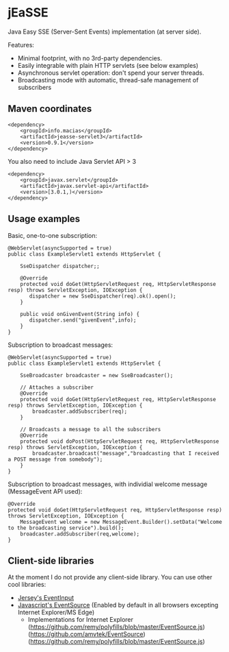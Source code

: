 # jEaSSE

Java Easy SSE (Server-Sent Events) implementation (at server side).

Features:

* Minimal footprint, with no 3rd-party dependencies.
* Easily integrable with plain HTTP servlets (see below examples)
* Asynchronous servlet operation: don't spend your server threads.
* Broadcasting mode with automatic, thread-safe management of subscribers

## Maven coordinates
	<dependency>
		<groupId>info.macias</groupId>
		<artifactId>jeasse-servlet3</artifactId>
		<version>0.9.1</version>
	</dependency>
	
You also need to include Java Servlet API > 3

	<dependency>
		<groupId>javax.servlet</groupId>
		<artifactId>javax.servlet-api</artifactId>
		<version>[3.0.1,)</version>
	</dependency>

## Usage examples

Basic, one-to-one subscription:

	@WebServlet(asyncSupported = true)
	public class ExampleServlet1 extends HttpServlet {
	
		SseDispatcher dispatcher;;
		
		@Override
        protected void doGet(HttpServletRequest req, HttpServletResponse resp) throws ServletException, IOException {
           dispatcher = new SseDispatcher(req).ok().open();
        }
	
	    public void onGivenEvent(String info) {
	       dispatcher.send("givenEvent",info);
	    }
	}


Subscription to broadcast messages:

	@WebServlet(asyncSupported = true)
	public class ExampleServlet1 extends HttpServlet {
	
		SseBroadcaster broadcaster = new SseBroadcaster();
		
		// Attaches a subscriber
		@Override
    	protected void doGet(HttpServletRequest req, HttpServletResponse resp) throws ServletException, IOException {
            broadcaster.addSubscriber(req);
        }
	
	    // Broadcasts a message to all the subscribers
		@Override
		protected void doPost(HttpServletRequest req, HttpServletResponse resp) throws ServletException, IOException {
			broadcaster.broadcast("message","broadcasting that I received a POST message from somebody");
		}	   
	}

Subscription to broadcast messages, with individial welcome message (MessageEvent API used):

	@Override
	protected void doGet(HttpServletRequest req, HttpServletResponse resp) throws ServletException, IOException {
	    MessageEvent welcome = new MessageEvent.Builder().setData("Welcome to the broadcasting service").build();
		broadcaster.addSubscriber(req,welcome);
	}   

## Client-side libraries

At the moment I do not provide any client-side library. You can use other cool libraries:

* [Jersey's EventInput](https://jersey.java.net/documentation/latest/sse.html#d0e11869)
* [Javascript's EventSource](https://html.spec.whatwg.org/multipage/comms.html#server-sent-events) (Enabled by default in all browsers excepting Internet Explorer/MS Edge)
	- Implementations for Internet Explorer (https://github.com/remy/polyfills/blob/master/EventSource.js) (https://github.com/amvtek/EventSource) (https://github.com/remy/polyfills/blob/master/EventSource.js)
